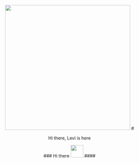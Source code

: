 <p align="center">  <img src="https://media.giphy.com/media/SmwsaXanCdOxy/giphy.gif" width="400" height="400">
# <p align="center"> Hi there, Levi is here <br>
  <p align="center"> 
### Hi there <img src="https://raw.githubusercontent.com/blackcater/blackcater/master/images/Hi.gif" width="40" height="40" >
####

<!--
**levi-ackermn/levi-ackermn** is a ✨ _special_ ✨ repository because its `README.md` (this file) appears on your GitHub profile.

Here are some ideas to get you started:

- 🔭 I’m currently working on ...
- 🌱 I’m currently learning ...
- 👯 I’m looking to collaborate on ...
- 🤔 I’m looking for help with ...
- 💬 Ask me about ...
- 📫 How to reach me: ...
- 😄 Pronouns: ...
- ⚡ Fun fact: ...
-->
